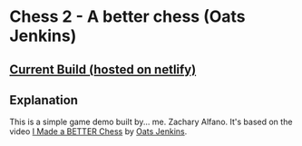 # Chess 2 - A better chess (Oats Jenkins)

## [Current Build (hosted on netlify)](https://betterchess.netlify.app/index.html)

## Explanation

This is a simple game demo built by... me. Zachary Alfano. It's based on the video [I Made a BETTER Chess](https://youtu.be/mcivL8u176Y) by [Oats Jenkins](https://www.youtube.com/c/OatsJenkins). 